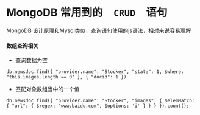 # MongoDB 常用到的　`CRUD`　语句
MongoDB 设计原理和Mysql类似，查询语句使用的js语法，相对来说容易理解

#### 数组查询相关
- 查询数据为空
```
db.newsdoc.find({ "provider.name": "Stocker", "state": 1, $where: "this.images.length == 0" }, { "docid": 1 })

```

- 匹配对象数组当中的一个值

```
db.newsdoc.find({ "provider.name": "Stocker", "images": { $elemMatch: { "url": { $regex: "www.baidu.com", $options: 'i' } } } }).count();

```
